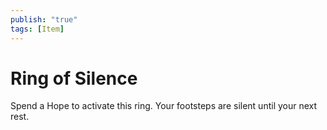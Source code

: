 ```yaml
---
publish: "true"
tags: [Item]
---
```

# Ring of Silence

Spend a Hope to activate this ring. Your footsteps are silent until your next rest.
